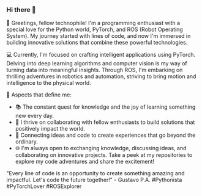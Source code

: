 ### Hi there 👋

<!--
**gusanagy/gusanagy** is a ✨ _special_ ✨ repository because its `README.md` (this file) appears on your GitHub profile.

Here are some ideas to get you started:

- 🔭 I’m currently working on ...
- 🌱 I’m currently learning ...
- 👯 I’m looking to collaborate on ...
- 🤔 I’m looking for help with ...
- 💬 Ask me about ...
- 📫 How to reach me: ...
- 😄 Pronouns: ...
- ⚡ Fun fact: ...
-->

👋 Greetings, fellow technophile! I'm a programming enthusiast with a special love for the Python world, PyTorch, and ROS (Robot Operating System). My journey started with lines of code, and now I'm immersed in building innovative solutions that combine these powerful technologies.

💻 Currently, I'm focused on crafting intelligent applications using PyTorch. Delving into deep learning algorithms and computer vision is my way of turning data into meaningful insights. Through ROS, I'm embarking on thrilling adventures in robotics and automation, striving to bring motion and intelligence to the physical world.

🌟 Aspects that define me:
  
 * 📚 The constant quest for knowledge and the joy of learning something new every day.
 * 🤝 I thrive on collaborating with fellow enthusiasts to build solutions that positively impact the world.
 * 🔗 Connecting ideas and code to create experiences that go beyond the ordinary.
 * 🌐 I'm always open to exchanging knowledge, discussing ideas, and collaborating on innovative projects. Take a peek at my repositories to explore my code adventures and share the excitement!

<!-- 📫 Let's connect! Feel free to find me on LinkedIn [your_profile_link], where we can discuss the latest advancements in Python, PyTorch, ROS, and beyond. -->

"Every line of code is an opportunity to create something amazing and impactful. Let's code the future together!" - Gustavo P.A.
#Pythonista #PyTorchLover #ROSExplorer
